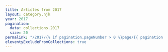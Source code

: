 ```yaml
---
title: Articles from 2017
layout: category.njk
year: 2017
pagination:
  data: collections.2017
  size: 20
permalink: "/2017/{% if pagination.pageNumber > 0 %}page/{{ pagination.pageNumber | plus: 1 }}/{% endif %}index.html"
eleventyExcludeFromCollections: true
---
```

